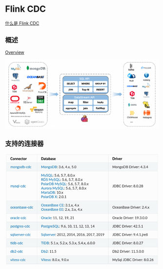 # Flink CDC
[什么是 Flink CDC](https://github.com/ververica/flink-cdc-connectors)

## 概述
[Overview](https://ververica.github.io/flink-cdc-connectors/master/content/about.html) 

![Flink CDC](images/flink-cdc.png)

## 支持的连接器
![support-connector.png](images%2Fsupport-connector.png)

